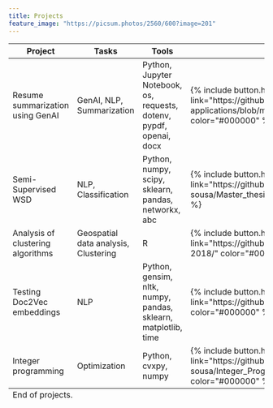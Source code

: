 ```yaml
---
title: Projects
feature_image: "https://picsum.photos/2560/600?image=201"
---
```

<head>
<title>Table with Buttons and Rules</title>
<style>
  table {
    width: 100%;
    border-collapse: collapse;
  }

  /* Top rule */
  table thead {
    border-top: 2px solid black;
  }

  /* Middle rule (between header and body) */
  table tbody {
    border-top: 1px solid black;
  }

  /* Bottom rule */
  table tfoot {
    border-top: 2px solid black; /* Can also be applied to tbody if no tfoot */
  }

  th, td {
    padding: 8px;
    text-align: left;
  }

  th {
    font-weight: bold;
  }

  .action-button {
    background-color: #4CAF50; /* Green */
    color: white;
    padding: 8px 12px;
    border: none;
    border-radius: 4px;
    cursor: pointer;
    font-size: 14px;
  }

  .action-button:hover {
    background-color: #45a049;
  }
</style>
</head>
<body>
 <table>
      <thead>
        <tr>
          <th><b>Project</b></th>
          <th><b>Tasks</b></th>
          <th><b>Tools</b></th>
          <th><b>Repository</b></th>
        </tr>
      </thead>
      <tbody>
      <tr>
          <td>Resume summarization using GenAI</td>
          <td>GenAI, NLP, Summarization </td>
          <td>Python, Jupyter Notebook, os, requests, dotenv, pypdf, openai, docx</td>
          <td>{% include button.html text="GitHub" icon="github" link="https://github.com/samuel-sousa/LLM-applications/blob/main/resume_summarization.ipynb/" color="#000000" %}</td>
      </tr>
      <tr>
          <td>Semi-Supervised WSD</td>
          <td>NLP, Classification </td>
          <td>Python, numpy, scipy, sklearn, pandas, networkx, abc</td>
          <td>{% include button.html text="GitHub" icon="github" link="https://github.com/samuel-sousa/Master_thesis_experiments/" color="#000000" %}</td>
      </tr>
      <tr>
          <td>Analysis of clustering algorithms</td>
          <td>Geospatial data analysis, Clustering </td>
          <td>R</td>
          <td>{% include button.html text="GitHub" icon="github" link="https://github.com/samuel-sousa/Clei-Laclo-2018/" color="#000000" %}</td>
       </tr>
       <tr>
          <td>Testing Doc2Vec embeddings</td>
          <td>NLP</td>
          <td>Python, gensim, nltk, numpy, pandas, sklearn, matplotlib, time</td>
          <td>{% include button.html text="GitHub" icon="github" link="https://github.com/samuel-sousa/Doc2Vecs/" color="#000000" %}</td>
        </tr>
        <tr>
          <td>Integer programming</td>
          <td>Optimization</td>
          <td>Python, cvxpy, numpy</td>
          <td>{% include button.html text="GitHub" icon="github" link="https://github.com/samuel-sousa/Integer_Programming_CVXPY/" color="#000000" %}</td>
        </tr>
      </tbody>
    <tfoot>
      <tr>
        <td colspan="4">End of projects.</td>
      </tr>
    </tfoot>
  </table>
</body>